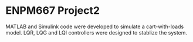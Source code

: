 # ENPM667 Project2
MATLAB and Simulink code were developed to simulate a cart-with-loads model. LQR, LQG and LQI controllers were designed to stablize the system.

